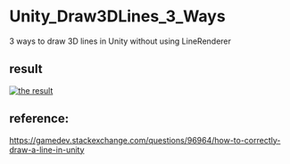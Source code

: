 # Unity_Draw3DLines_3_Ways
3 ways to draw 3D lines in Unity without using LineRenderer

## result
<a href="https://github.com/alchemz/Unity_DrawLine_3D/blob/master/drawline_effect.gif"><img src="https://github.com/alchemz/Unity_DrawLine_3D/blob/master/drawline_effect.gif" title="the result"/></a>

## reference:
https://gamedev.stackexchange.com/questions/96964/how-to-correctly-draw-a-line-in-unity
